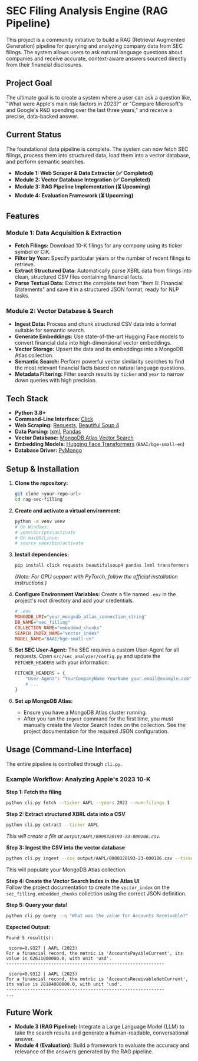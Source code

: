 # SEC Filing Analysis Engine (RAG Pipeline)

This project is a community initiative to build a RAG (Retrieval Augmented Generation) pipeline for querying and analyzing company data from SEC filings. The system allows users to ask natural language questions about companies and receive accurate, context-aware answers sourced directly from their financial disclosures.

## Project Goal

The ultimate goal is to create a system where a user can ask a question like, "What were Apple's main risk factors in 2023?" or "Compare Microsoft's and Google's R&D spending over the last three years," and receive a precise, data-backed answer.

## Current Status

The foundational data pipeline is complete. The system can now fetch SEC filings, process them into structured data, load them into a vector database, and perform semantic searches.

*   **Module 1: Web Scraper & Data Extractor (✅ Completed)**
*   **Module 2: Vector Database Integration (✅ Completed)**
*   **Module 3: RAG Pipeline Implementation (⏳ Upcoming)**
*   **Module 4: Evaluation Framework (⏳ Upcoming)**

## Features

### Module 1: Data Acquisition & Extraction
*   **Fetch Filings:** Download 10-K filings for any company using its ticker symbol or CIK.
*   **Filter by Year:** Specify particular years or the number of recent filings to retrieve.
*   **Extract Structured Data:** Automatically parse XBRL data from filings into clean, structured CSV files containing financial facts.
*   **Parse Textual Data:** Extract the complete text from "Item 8: Financial Statements" and save it in a structured JSON format, ready for NLP tasks.

### Module 2: Vector Database & Search
*   **Ingest Data:** Process and chunk structured CSV data into a format suitable for semantic search.
*   **Generate Embeddings:** Use state-of-the-art Hugging Face models to convert financial data into high-dimensional vector embeddings.
*   **Vector Storage:** Upsert the data and its embeddings into a MongoDB Atlas collection.
*   **Semantic Search:** Perform powerful vector similarity searches to find the most relevant financial facts based on natural language questions.
*   **Metadata Filtering:** Filter search results by `ticker` and `year` to narrow down queries with high precision.

## Tech Stack
*   **Python 3.8+**
*   **Command-Line Interface:** [Click](https://click.palletsprojects.com/)
*   **Web Scraping:** [Requests](https://requests.readthedocs.io/), [Beautiful Soup 4](https://www.crummy.com/software/BeautifulSoup/bs4/doc/)
*   **Data Parsing:** [lxml](https://lxml.de/), [Pandas](https://pandas.pydata.org/)
*   **Vector Database:** [MongoDB Atlas Vector Search](https://www.mongodb.com/products/platform/atlas-vector-search)
*   **Embedding Models:** [Hugging Face Transformers](https://huggingface.co/docs/transformers/index) (`BAAI/bge-small-en`)
*   **Database Driver:** [PyMongo](https://pymongo.readthedocs.io/)

## Setup & Installation

1.  **Clone the repository:**
    ```bash
    git clone <your-repo-url>
    cd rag-sec-filling
    ```

2.  **Create and activate a virtual environment:**
    ```bash
    python -m venv venv
    # On Windows:
    # venv\Scripts\activate
    # On macOS/Linux:
    # source venv/bin/activate
    ```

3.  **Install dependencies:**
    ```bash
    pip install click requests beautifulsoup4 pandas lxml transformers torch pymongo python-dotenv
    ```
    *(Note: For GPU support with PyTorch, follow the official installation instructions.)*

4.  **Configure Environment Variables:**
    Create a file named `.env` in the project's root directory and add your credentials.
    ```ini
    # .env
    MONGODB_URI="your_mongodb_atlas_connection_string"
    DB_NAME="sec_filling"
    COLLECTION_NAME="embedded_chunks"
    SEARCH_INDEX_NAME="vector_index"
    MODEL_NAME="BAAI/bge-small-en"
    ```

5.  **Set SEC User-Agent:**
    The SEC requires a custom User-Agent for all requests. Open `src/sec_analyzer/config.py` and update the `FETCHER_HEADERS` with your information:
    ```python
    FETCHER_HEADERS = {
        "User-Agent": "YourCompanyName YourName your.email@example.com",
        # ...
    }
    ```

6.  **Set up MongoDB Atlas:**
    *   Ensure you have a MongoDB Atlas cluster running.
    *   After you run the `ingest` command for the first time, you must manually create the Vector Search Index on the collection. See the project documentation for the required JSON configuration.

## Usage (Command-Line Interface)

The entire pipeline is controlled through `cli.py`.

### Example Workflow: Analyzing Apple's 2023 10-K

**Step 1: Fetch the filing**
```bash
python cli.py fetch --ticker AAPL --years 2023 --num-filings 1
```

**Step 2: Extract structured XBRL data into a CSV**
```bash
python cli.py extract --ticker AAPL
```
*This will create a file at `output/AAPL/0000320193-23-000106.csv`.*

**Step 3: Ingest the CSV into the vector database**
```bash
python cli.py ingest --csv output/AAPL/0000320193-23-000106.csv --ticker AAPL --cik 0000320193 --year 2023
```

This will populate your MongoDB Atlas collection.

**Step 4: Create the Vector Search Index in the Atlas UI**  
Follow the project documentation to create the `vector_index` on the `sec_filling.embedded_chunks` collection using the correct JSON definition.

**Step 5: Query your data!**
```bash
python cli.py query --q "What was the value for Accounts Receivable?" --ticker AAPL
```

**Expected Output:**
```
Found 5 result(s):

 score=0.9327 | AAPL (2023)
For a financial record, the metric is 'AccountsPayableCurrent', its value is 62611000000.0, with unit 'usd'.
------------------------------------------------------------

 score=0.9312 | AAPL (2023)
For a financial record, the metric is 'AccountsReceivableNetCurrent', its value is 28184000000.0, with unit 'usd'.
------------------------------------------------------------
...
```

## Future Work

* **Module 3 (RAG Pipeline):** Integrate a Large Language Model (LLM) to take the search results and generate a human-readable, conversational answer.
* **Module 4 (Evaluation):** Build a framework to evaluate the accuracy and relevance of the answers generated by the RAG pipeline.
